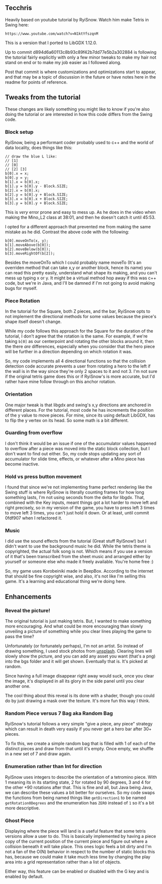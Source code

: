 ## Tecchris

Heavily based on youtube tutorial by RyiSnow. 
Watch him make Tetris in Swing here:

    https://www.youtube.com/watch?v=N1ktYfszqnM

This is a version that I ported to LibGDX 1.12.0.

Up to commit d894d6a60113c8b93c89f42b7dd77e5b2a302884 is following
the tutorial fairly explicitly with only a few minor tweaks to make
my hair not stand on end or to make my job easier as I followed along.

Post that commit is where customizations and optimizations start to
appear, and that may be a topic of discussion in the future or have
notes here in the readme for points of reference.

## Tweaks from the tutorial

These changes are likely something you might like to know if
you're also doing the tutorial or are interested in how this
code differs from the Swing code.

### Block setup

RyiSnow, being a performant coder probably used to c++ and the world
of data locality, does things like this:

    // draw the blue L like:
    // [1]
    // [0]
    // [2] [3]
    b[0].x = x;
    b[0].y = y;
    b[1].x = b[0].x;
    b[1].y = b[0].y - Block.SIZE;
    b[2].x = b[0].x;
    b[2].y = b[0].y + Block.SIZE;
    b[3].x = b[0].x + Block.SIZE;
    b[3].y = b[0].y + Block.SIZE;

This is _very_ error prone and easy to mess up. As he does in the video
when making the Mino_L2 class at 38:01, and then he doesn't catch it 
until 45:53. 
    
I opted for a different approach that prevented me from making the same 
mistake as he did. Contrast the above code with the following:

    b[0].moveOnTo(x, y);
    b[1].moveAbove(b[0]);
    b[2].moveBelow(b[0]);
    b[3].moveRightOf(b[2]);

Besides the moveOnTo which I could probably name moveTo (It's an 
overriden method that can take x,y or another block, hence its name) you can
read this pretty easily, understand what shape its making, and you can't
mess up typing x or y. It might be a virtual method hop away if this was 
c++ code, but we're in Java, and I'll be damned if I'm not going to avoid
making bugs for myself.

### Piece Rotation

In the tutorial for the Square, both Z pieces, and the bar, RyiSnow opts
to not implement the directional methods for some values because the piece's
shape itself doesn't change. 

While my code follows this approach for the Square for the duration of the
tutorial, I don't agree that the rotation is the same. For example, if we're
taking `b[0]` as our centerpoint and rotating the other blocks around it,
then the there _are_ differences, especially when you consider that the hero
piece will be further in a direction depending on which rotation it was.

So, my code implements all 4 directional functions so that the collision
detection code accurate prevents a user from rotating a hero to the left if
the wall is in the way since they're only 2 spaces to it and not 3. I'm not
sure if the original tetris game does this or if RyiSnow's is more accurate,
but I'd rather have mine follow through on this anchor rotation.

### Orientation

One major tweak is that libgdx and swing's x,y directions are anchored in
different places. For the tutorial, most code he has increments the position
of the y value to move pieces. For mine, since its using default LibGDX, 
has to flip the y vertex on its head. So some math is a bit different.

### Guarding from overflow

I don't think it would be an issue if one of the accumulator values
happened to overflow after a piece was moved into the static block
collection, but I don't want to find out either. So, my code stops
updating any sort of accumulator for slide time, effects, or whatever
after a Mino piece has become inactive.

### Hold vs press button movement

I found that since we're not implementing frame perfect rendering
like the Swing stuff is where RyiSnow is literally counting frames
for how long something lasts, I'm not using seconds from the delta
for libgdx. That, combined with the Key inputs, meant things got
a lot harder to move left and right precisely, so in my version of the
game, you have to press left 3 times to move left 3 times, you can't
just hold it down. Or at least, until commit 0fdf907 when I refactored it.

### Music

I did use the sound effects from the tutorial (Great stuff RyiSnow!)
but I didn't want to use the background music he did. While the tetris
theme is copyrighted, the actual folk song is not. Which means if you
use a version of it that's been transcribed from the sheet music and 
arranged either by yourself or someone else who made it freely available.
You're home free :) 

So, my game uses Korobeiniki made in BeepBox. According to the internet
that should be fine copyright wise, and also, it's not like I'm selling
this game. It's a learning and educational thing we're doing here.

## Enhancements

### Reveal the picture!

The original tutorial is just making tetris. But, I wanted to
make something more encouraging. And what could be more
encouraging than slowly unveiling a picture of something 
while you clear lines playing the game to pass the time?

Unfortunately (or fortunately perhaps), I'm not an artist.
So instead of drawing something, I used stock photos from
[unsplash](https://unsplash.com/). Clearing lines will
slowly show the picture, and you can add any asset you want
(that's a png) into the bgs folder and it will get shown.
Eventually that is. It's picked at random.

Since having a full image disappear right away would suck, 
once you clear the image, it's displayed in all its glory
in the side panel until you clear another one.

The cool thing about this reveal is its done with a shader,
though you could do by just drawing a mask over the texture.
It's more fun this way I think.

### Random Piece versus 7 Bag aka Random Bag

RyiSnow's tutorial follows a very simple "give a piece, any piece"
strategy which can result in death very easily if you never get
a hero bar after 30+ pieces. 

To fix this, we create a simple random bag that is filled with 1 of
each of the distinct pieces and draw from that until it's empty. Once
empty, we shuffle in a new set of 7 and draw again. 

### Enumeration rather than Int for direction

RyiSnow uses integers to describe the orientation of a tetromino piece.
With 1 meaning its in its starting state, 2 for rotated by 90 degrees,
3 and 4 for the other +90 rotations after that. This is fine and all, but
Java being Java, we can describe these values a bit better for ourselves.
So my code swaps the functions from being named things like `getDirection1`
to be named `getRotation0Degrees` and the enumeration has `ZERO` instead of `1`
so it's a bit more descriptive.

### Ghost Piece

Displaying where the piece will land is a useful feature that some tetris
versions allow a user to do. This is basically implemented by having a piece
copy of the current position of the current piece and figure out where a
collision beneath it will take place. This ones logic feels a bit dirty and
I'm not a fan of the O(N) behavior in respect to the number of static blocks
this has, because we could make it take much less time by changing the play area
into a grid representation rather than a list of objects.

Either way, this feature can be enabled or disabled with the G key and is enabled
by default.